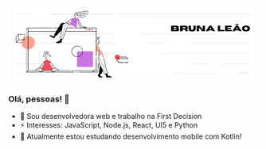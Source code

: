 

<!--
**brvnaleao/brvnaleao** is a ✨ _special_ ✨ repository because its `README.md` (this file) appears on your GitHub profile.

Here are some ideas to get you started:
-->

![about-me](https://github.com/brvnaleao/brvnaleao/blob/master/2.png)

### Olá, pessoas! 👋
- 🔭 Sou desenvolvedora web e trabalho na First Decision
- ⚡ Interesses: JavaScript, Node.js, React, UI5 e Python 
- 🌱 Atualmente estou estudando desenvolvimento mobile com Kotlin!

<!--
- 👯 Sou apaixonada por JavaScript!
- 💬 Ask me about ...
- 📫 How to reach me: ...
- 😄 Pronouns: ...
-...
-->
